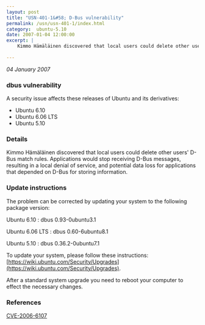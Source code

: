 ```yaml
---
layout: post
title: "USN-401-1&#58; D-Bus vulnerability"
permalink: /usn/usn-401-1/index.html
category:  ubuntu-5.10
date: 2007-01-04 12:00:00
excerpt: |
    Kimmo Hämäläinen discovered that local users could delete other users&#39; D-Bus match rules. Applications would stop receiving D-Bus messages, resulting in a local denial of service, and potential data loss for applications that depended on D-Bus for storing information. 
    
--- 
```

 
 

*04 January 2007*

### dbus vulnerability

A security issue affects these releases of Ubuntu and its derivatives:

* Ubuntu 6.10
* Ubuntu 6.06 LTS
* Ubuntu 5.10

### Details

Kimmo Hämäläinen discovered that local users could delete other users&#39; D-Bus match rules. Applications would stop receiving D-Bus messages, resulting in a local denial of service, and potential data loss for applications that depended on D-Bus for storing information. 

### Update instructions

The problem can be corrected by updating your system to the following package version:

Ubuntu 6.10
 : dbus <span>0.93-0ubuntu3.1</span>

Ubuntu 6.06 LTS
 : dbus <span>0.60-6ubuntu8.1</span>

Ubuntu 5.10
 : dbus <span>0.36.2-0ubuntu7.1</span>

To update your system, please follow these instructions: [https://wiki.ubuntu.com/Security/Upgrades](https://wiki.ubuntu.com/Security/Upgrades).

After a standard system upgrade you need to reboot your computer to effect the necessary changes.

### References

 
 [CVE-2006-6107](http://people.ubuntu.com/~ubuntu-security/cve/CVE-2006-6107)
 

